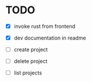 # TODO

* [x] invoke rust from frontend

* [x] dev documentation in readme
  
* [ ] create project

* [ ] delete project

* [ ] list projects